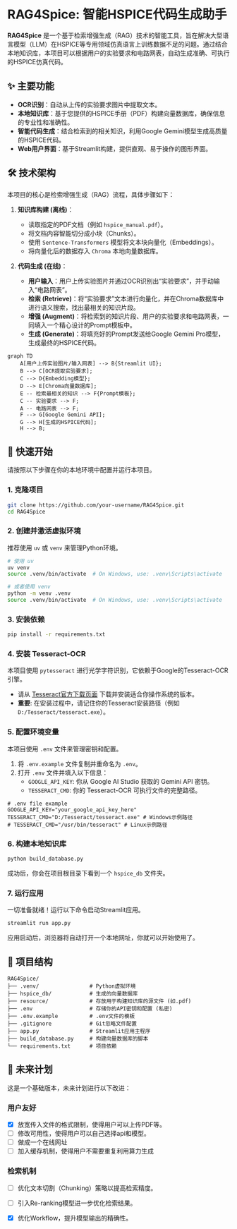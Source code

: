 
# RAG4Spice: 智能HSPICE代码生成助手
**RAG4Spice** 是一个基于检索增强生成（RAG）技术的智能工具，旨在解决大型语言模型（LLM）在HSPICE等专用领域仿真语言上训练数据不足的问题。通过结合本地知识库，本项目可以根据用户的实验要求和电路网表，自动生成准确、可执行的HSPICE仿真代码。

## ✨ 主要功能

*   **OCR识别**：自动从上传的实验要求图片中提取文本。
*   **本地知识库**：基于您提供的HSPICE手册（PDF）构建向量数据库，确保信息的专业性和准确性。
*   **智能代码生成**：结合检索到的相关知识，利用Google Gemini模型生成高质量的HSPICE代码。
*   **Web用户界面**：基于Streamlit构建，提供直观、易于操作的图形界面。

## 🛠️ 技术架构

本项目的核心是检索增强生成（RAG）流程，具体步骤如下：

1.  **知识库构建 (离线)**：
    *   读取指定的PDF文档（例如 `hspice_manual.pdf`）。
    *   将文档内容智能切分成小块（Chunks）。
    *   使用 `Sentence-Transformers` 模型将文本块向量化（Embeddings）。
    *   将向量化后的数据存入 `Chroma` 本地向量数据库。

2.  **代码生成 (在线)**：
    *   **用户输入**：用户上传实验图片并通过OCR识别出“实验要求”，并手动输入“电路网表”。
    *   **检索 (Retrieve)**：将“实验要求”文本进行向量化，并在Chroma数据库中进行语义搜索，找出最相关的知识片段。
    *   **增强 (Augment)**：将检索到的知识片段、用户的实验要求和电路网表，一同填入一个精心设计的Prompt模板中。
    *   **生成 (Generate)**：将填充好的Prompt发送给Google Gemini Pro模型，生成最终的HSPICE代码。

```mermaid
graph TD
    A[用户上传实验图片/输入网表] --> B{Streamlit UI};
    B --> C[OCR提取实验要求];
    C --> D{Embedding模型};
    D --> E[Chroma向量数据库];
    E -- 检索最相关的知识 --> F{Prompt模板};
    C -- 实验要求 --> F;
    A -- 电路网表 --> F;
    F --> G[Google Gemini API];
    G --> H[生成的HSPICE代码];
    H --> B;
```

## 🚀 快速开始

请按照以下步骤在你的本地环境中配置并运行本项目。

### 1. 克隆项目
```bash
git clone https://github.com/your-username/RAG4Spice.git
cd RAG4Spice
```

### 2. 创建并激活虚拟环境
推荐使用 `uv` 或 `venv` 来管理Python环境。
```bash
# 使用 uv
uv venv
source .venv/bin/activate  # On Windows, use: .venv\Scripts\activate

# 或者使用 venv
python -m venv .venv
source .venv/bin/activate  # On Windows, use: .venv\Scripts\activate
```

### 3. 安装依赖
```bash
pip install -r requirements.txt
```

### 4. 安装 Tesseract-OCR
本项目使用 `pytesseract` 进行光学字符识别，它依赖于Google的Tesseract-OCR引擎。
*   请从 [Tesseract官方下载页面](https://github.com/UB-Mannheim/tesseract/wiki) 下载并安装适合你操作系统的版本。
*   **重要**: 在安装过程中，请记住你的Tesseract安装路径（例如 `D:/Tesseract/tesseract.exe`）。

### 5. 配置环境变量
本项目使用 `.env` 文件来管理密钥和配置。
1.  将 `.env.example` 文件复制并重命名为 `.env`。
2.  打开 `.env` 文件并填入以下信息：
    *   `GOOGLE_API_KEY`: 你从 Google AI Studio 获取的 Gemini API 密钥。
    *   `TESSERACT_CMD`: 你的 Tesseract-OCR 可执行文件的完整路径。

```dotenv
# .env file example
GOOGLE_API_KEY="your_google_api_key_here"
TESSERACT_CMD="D:/Tesseract/tesseract.exe" # Windows示例路径
# TESSERACT_CMD="/usr/bin/tesseract" # Linux示例路径
```

### 6. 构建本地知识库
```bash
python build_database.py
```
成功后，你会在项目根目录下看到一个 `hspice_db` 文件夹。

### 7. 运行应用
一切准备就绪！运行以下命令启动Streamlit应用。
```bash
streamlit run app.py
```
应用启动后，浏览器将自动打开一个本地网址，你就可以开始使用了。

## 📁 项目结构
```
RAG4Spice/
├── .venv/                # Python虚拟环境
├── hspice_db/            # 生成的向量数据库
├── resource/             # 存放用于构建知识库的源文件 (如.pdf)
├── .env                  # 存储你的API密钥和配置 (私密)
├── .env.example          # .env文件的模板
├── .gitignore            # Git忽略文件配置
├── app.py                # Streamlit应用主程序
├── build_database.py     # 构建向量数据库的脚本
└── requirements.txt      # 项目依赖
```

## 🔮 未来计划
这是一个基础版本，未来计划进行以下改进：
### 用户友好
*   [x] 放宽传入文件的格式限制，使得用户可以上传PDF等。
*   [ ] 修改可用性，使得用户可以自己选择api和模型。
*   [ ] 做成一个在线网址
*   [ ] 加入缓存机制，使得用户不需要重复利用算力生成
### 检索机制
*   [ ] 优化文本切割（Chunking）策略以提高检索精度。
*   [ ] 引入Re-ranking模型进一步优化检索结果。
*   [x] 优化Workflow，提升模型输出的精确性。



